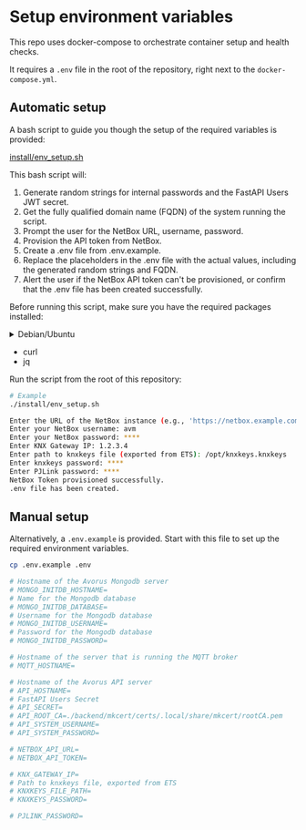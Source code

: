 # Setup environment variables

This repo uses docker-compose to orchestrate container setup and health checks.

It requires a `.env` file in the root of the repository, right next to the `docker-compose.yml`.

## Automatic setup

A bash script to guide you though the setup of the required variables is provided:

[install/env_setup.sh](/install/env_setup.sh)

This bash script will:

1. Generate random strings for internal passwords and the FastAPI Users JWT secret.
2. Get the fully qualified domain name (FQDN) of the system running the script.
3. Prompt the user for the NetBox URL, username, password.
4. Provision the API token from NetBox.
5. Create a .env file from .env.example.
6. Replace the placeholders in the .env file with the actual values, including the generated random strings and FQDN.
7. Alert the user if the NetBox API token can't be provisioned, or confirm that the .env file has been created successfully.

Before running this script, make sure you have the required packages installed:

<details>
   <summary>Debian/Ubuntu</summary>

```bash
sudo apt update
sudo apt install curl jq
```

</details>

- curl
- jq

Run the script from the root of this repository:

```bash
# Example
./install/env_setup.sh

Enter the URL of the NetBox instance (e.g., 'https://netbox.example.com'): http://localhost:8000
Enter your NetBox username: avm
Enter your NetBox password: ****
Enter KNX Gateway IP: 1.2.3.4
Enter path to knxkeys file (exported from ETS): /opt/knxkeys.knxkeys
Enter knxkeys password: ****
Enter PJLink password: ****
NetBox Token provisioned successfully.
.env file has been created.
```

## Manual setup

Alternatively, a `.env.example` is provided. Start with this file to set up the required environment variables.

```bash
cp .env.example .env
```

```bash
# Hostname of the Avorus Mongodb server
# MONGO_INITDB_HOSTNAME=
# Name for the Mongodb database
# MONGO_INITDB_DATABASE=
# Username for the Mongodb database
# MONGO_INITDB_USERNAME=
# Password for the Mongodb database
# MONGO_INITDB_PASSWORD=

# Hostname of the server that is running the MQTT broker
# MQTT_HOSTNAME=

# Hostname of the Avorus API server
# API_HOSTNAME=
# FastAPI Users Secret
# API_SECRET=
# API_ROOT_CA=./backend/mkcert/certs/.local/share/mkcert/rootCA.pem
# API_SYSTEM_USERNAME=
# API_SYSTEM_PASSWORD=

# NETBOX_API_URL=
# NETBOX_API_TOKEN=

# KNX_GATEWAY_IP=
# Path to knxkeys file, exported from ETS
# KNXKEYS_FILE_PATH=
# KNXKEYS_PASSWORD=

# PJLINK_PASSWORD=
```
